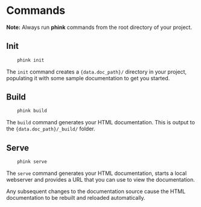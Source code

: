 # Commands

**Note:** Always run **phink** commands from the root directory of your project.

## Init

```sh
    phink init
```

The `init` command creates a `{data.doc_path}/` directory in your project,
populating it with some sample documentation to get you started.

## Build

```sh
    phink build
```

The `build` command generates your HTML documentation.
This is output to the `{data.doc_path}/_build/` folder.

## Serve

```sh
    phink serve
```

The `serve` command generates your HTML documentation, starts a local
webserver and provides a URL that you can use to view the documentation.

Any subsequent changes to the documentation source cause the HTML
documentation to be rebuilt and reloaded automatically.
